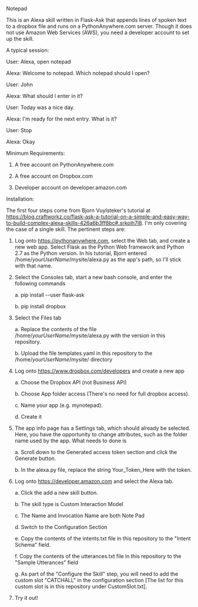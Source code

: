 Notepad

This is an Alexa skill written in Flask-Ask that appends lines of spoken text to a dropbox file and runs on a PythonAnywhere.com server. Though it does not use Amazon Web Services (AWS), you need a developer account to set up the skill.

A typical session:

User: Alexa, open notepad

Alexa: Welcome to notepad. Which notepad should I open?

User: John

Alexa: What should I enter in it?

User: Today was a nice day.

Alexa: I'm ready for the next entry. What is it?

User: Stop

Alexa: Okay

Minimum Requirements:

1. A free account on PythonAnywhere.com

2. A free account on Dropbox.com

3. Developer account on developer.amazon.com

Installation:

The first four steps come from Bjorn Vuylsteker's tutorial at https://blog.craftworkz.co/flask-ask-a-tutorial-on-a-simple-and-easy-way-to-build-complex-alexa-skills-426a6b3ff8bc#.srkoih7l8. I'm only covering the case of a single skill. The pertinent steps are:

1. Log onto https://pythonanywhere.com, select the Web tab, and create a new web app. Select Flask as the Python Web framework and Python 2.7 as the Python version. In his tutorial, Bjorn entered /home/*yourUserName*/mysite/alexa.py as the app's path, so I'll stick with that name.

2. Select the Consoles tab, start a new bash console, and enter the following commands

   a. pip install --user flask-ask
   
   b. pip install dropbox

3. Select the Files tab

   a. Replace the contents of the file /home/*yourUserName*/mysite/alexa.py with the version in this repository.

   b. Upload the file templates.yaml in this repository to the /home/*yourUserName*/mysite/ directory


5. Log onto https://www.dropbox.com/developers and create a new app

   a. Choose the Dropbox API (not Business API)

   b. Choose App folder access (There's no need for full dropbox access).

   c. Name your app (e.g. mynotepad).

   d. Create it

6. The app info page has a Settings tab, which should already be selected. Here, you have the opportunity to change attributes, such as the folder name used by the app. What needs to done is

   a. Scroll down to the Generated access token section and click the Generate button.

   b. In the alexa.py file, replace the string Your_Token_Here with the token.

7. Log onto https://developer.amazon.com and select the Alexa tab.

   a. Click the add a new skill button.

   b. The skill type is Custom Interaction Model

   c. The Name and Invocation Name are both Note Pad

   d. Switch to the Configuration Section

   e. Copy the contents of the intents.txt file in this repository to the "Intent Schema" field.

   f. Copy the contents of the utterances.txt file in this repository to the "Sample Utterances" field

   g. As part of the "Configure the Skill" step, you will need to add the custom slot "CATCHALL" in the configuration section [The list for this custom slot is in this repository under CustomSlot.txt].

8. Try it out!

